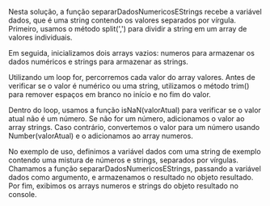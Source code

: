 Nesta solução, a função separarDadosNumericosEStrings recebe a variável dados, que é uma string contendo os valores separados por vírgula. Primeiro, usamos o método split(',') para dividir a string em um array de valores individuais.

Em seguida, inicializamos dois arrays vazios: numeros para armazenar os dados numéricos e strings para armazenar as strings.

Utilizando um loop for, percorremos cada valor do array valores. Antes de verificar se o valor é numérico ou uma string, utilizamos o método trim() para remover espaços em branco no início e no fim do valor.

Dentro do loop, usamos a função isNaN(valorAtual) para verificar se o valor atual não é um número. Se não for um número, adicionamos o valor ao array strings. Caso contrário, convertemos o valor para um número usando Number(valorAtual) e o adicionamos ao array numeros.

No exemplo de uso, definimos a variável dados com uma string de exemplo contendo uma mistura de números e strings, separados por vírgulas. Chamamos a função separarDadosNumericosEStrings, passando a variável dados como argumento, e armazenamos o resultado no objeto resultado. Por fim, exibimos os arrays numeros e strings do objeto resultado no console.
